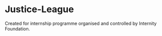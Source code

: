 # Justice-League
Created for internship programme organised and controlled by Internity Foundation.
